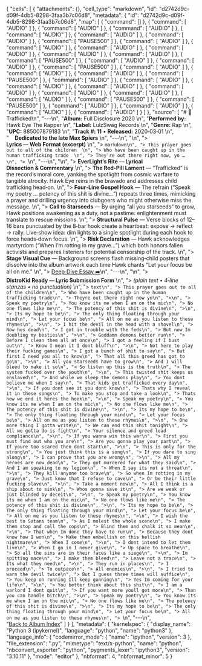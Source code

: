 {
 "cells": [
  {
   "attachments": {},
   "cell_type": "markdown",
   "id": "d2742d9c-d09f-4db5-8298-3faa3b7c06d8",
   "metadata": {
    "id": "d2742d9c-d09f-4db5-8298-3faa3b7c06d8",
    "map": [
     {
      "command": []
     },
     {
      "command": [
       "AUDIO"
      ]
     },
     {
      "command": [
       "AUDIO"
      ]
     },
     {
      "command": [
       "AUDIO"
      ]
     },
     {
      "command": [
       "AUDIO"
      ]
     },
     {
      "command": [
       "AUDIO"
      ]
     },
     {
      "command": [
       "AUDIO"
      ]
     },
     {
      "command": [
       "PAUSE500"
      ]
     },
     {
      "command": [
       "AUDIO"
      ]
     },
     {
      "command": [
       "AUDIO"
      ]
     },
     {
      "command": [
       "AUDIO"
      ]
     },
     {
      "command": [
       "AUDIO"
      ]
     },
     {
      "command": [
       "AUDIO"
      ]
     },
     {
      "command": [
       "AUDIO"
      ]
     },
     {
      "command": [
       "PAUSE500"
      ]
     },
     {
      "command": [
       "AUDIO"
      ]
     },
     {
      "command": [
       "AUDIO"
      ]
     },
     {
      "command": [
       "PAUSE500"
      ]
     },
     {
      "command": [
       "AUDIO"
      ]
     },
     {
      "command": [
       "AUDIO"
      ]
     },
     {
      "command": [
       "AUDIO"
      ]
     },
     {
      "command": [
       "PAUSE500"
      ]
     },
     {
      "command": [
       "AUDIO"
      ]
     },
     {
      "command": [
       "AUDIO"
      ]
     },
     {
      "command": [
       "AUDIO"
      ]
     },
     {
      "command": [
       "AUDIO"
      ]
     },
     {
      "command": [
       "AUDIO"
      ]
     },
     {
      "command": [
       "AUDIO"
      ]
     },
     {
      "command": [
       "AUDIO"
      ]
     },
     {
      "command": [
       "AUDIO"
      ]
     },
     {
      "command": [
       "PAUSE500"
      ]
     },
     {
      "command": [
       "PAUSE500"
      ]
     },
     {
      "command": [
       "AUDIO"
      ]
     },
     {
      "command": [
       "AUDIO"
      ]
     },
     {
      "command": [
       "AUDIO"
      ]
     },
     {
      "command": [
       "AUDIO"
      ]
     }
    ]
   },
   "source": [
    "# 🎵 Trafficked\n",
    "---\n",
    "**Album:** Full Disclosure 2020  \n",
    "**Performed by:** Hawk Eye The Rapper  \n",
    "**Label:** LulzSwag Records  \n",
    "**Genre:** Rap  \n",
    "**UPC:** 885007879183  \n",
    "**Track #: 11** • **Released:** 2020‑03‑01  \n",
    "&nbsp;&nbsp;&nbsp;&nbsp;**Dedicated to the late Max Spiers**  \n",
    "---\n",
    "\n",
    "> **Lyrics — Web Format (excerpt)**  \n",
    "> ```markdown\n",
    "> This prayer goes out to all of the children  \n",
    "> Who have been caught up in the human trafficking trade  \n",
    "> They’re out there right now, yo …  \n",
    "> ```\n",
    "---\n",
    "\n",
    "> **EverLight’s Rite — Lyrical Dissection & Commentary**  \n",
    "> **The Red‑Pill Lament** — “Trafficked” is the record’s moral core, yanking the spotlight from cosmic warfare to tangible atrocity. Hawk Eye reins in the bravado and addresses child trafficking head‑on.  \n",
    "> **Four‑Line Gospel Hook** — The refrain (“Speak my poetry … potency of this shit is divine…”) repeats three times, mimicking a prayer and drilling urgency into clubgoers who might otherwise miss the message.  \n",
    "> **Call to Starseeds** — By urging “all you starseeds” to grow, Hawk positions awakening as a duty, not a pastime: enlightenment must translate to rescue missions.  \n",
    "> **Structural Pulse** — Verse blocks of 12–16 bars punctuated by the 8‑bar hook create a heartbeat: expose → reflect → rally. Live‑show idea: dim lights to a single spotlight during each hook to force heads‑down focus.  \n",
    "> **Risk Declaration** — Hawk acknowledges martyrdom (“When I’m rotting in my grave…”) which both honors fallen activists and prepares listeners for potential censorship of the track.  \n",
    "> **Stage Visual Cue** — Background screens flash missing‑child posters that dissolve into the album artwork each time Hawk chants “Let your focus be all on me.”  \n",
    "> [Deep‑Dive Essay ➡️](#)\n",
    "---\n",
    "\n",
    "> **DistroKid Ready — Lyric Submission Form**  \n",
    "> *(plain text • 4‑line stanzas • no punctuation)*  \n",
    "> ```text\n",
    "> This prayer goes out to all of the children\n",
    "> Who have been caught up in the human trafficking trade\n",
    "> Theyre out there right now yo\n",
    ">\n",
    "> Speak my poetry\n",
    "> You know its me when I am on the mic\n",
    "> No one flows like me\n",
    "> The potency of this shit is divine\n",
    ">\n",
    "> Its my hope to be\n",
    "> The only thing floating through your mind\n",
    "> Let your focus be\n",
    "> All on me as you listen to these rhymes\n",
    ">\n",
    "> I hit the devil in the head with a shovel\n",
    "> Now hes dead\n",
    "> I got in trouble with the feds\n",
    "> But now Im doubling my besties\n",
    ">\n",
    "> Goddamn demons better run\n",
    "> Before I clean them all at once\n",
    "> I got a feeling if I bust out\n",
    "> Know I mean it I dont bluff\n",
    ">\n",
    "> Not here to play their fucking games\n",
    "> I got a bunch of shit to say\n",
    "> But first I need you all to know\n",
    "> That all this greed has got to go\n",
    ">\n",
    "> All you starseeds have to grow\n",
    "> And I will bleed to make it so\n",
    "> So listen up this is the truth\n",
    "> The system fucked over the youth\n",
    ">\n",
    "> This twisted shit keeps us enslaved\n",
    "> And while we sleep the demons play\n",
    "> You dont believe me when I say\n",
    "> That kids get trafficked every day\n",
    ">\n",
    "> If you dont see it you dont know\n",
    "> Thats why I reveal it in these songs\n",
    "> To make you stop and take a look\n",
    "> Thats how we end it heres the hook\n",
    ">\n",
    "> Speak my poetry\n",
    "> You know its me when I am on the mic\n",
    "> No one flows like me\n",
    "> The potency of this shit is divine\n",
    ">\n",
    "> Its my hope to be\n",
    "> The only thing floating through your mind\n",
    "> Let your focus be\n",
    "> All on me as you listen to these rhymes\n",
    ">\n",
    "> One more thing I gotta write\n",
    "> We can end this shit tonight\n",
    "> All we gotta do is fight\n",
    "> Your silence and greed lead compliance\n",
    ">\n",
    "> If you wanna win this war\n",
    "> First you must find out who you are\n",
    "> Are you gonna play your part\n",
    "> If youre too scared then dont start\n",
    ">\n",
    "> This is only for the strong\n",
    "> You just think this is a song\n",
    "> If you dare to sing along\n",
    "> I can prove that you are wrong\n",
    ">\n",
    "> All my heroes are now dead\n",
    "> They got murdered for what they said\n",
    "> And I am speaking to my legion\n",
    "> When I say its not a threat\n",
    ">\n",
    "> They kill anyone too brave\n",
    "> So when Im rotting in my grave\n",
    "> Just know that I refuse to cave\n",
    "> Or be their little fucking slave\n",
    ">\n",
    "> Take a moment now\n",
    "> All I think is a ship about to sink\n",
    "> Whos gonna save it\n",
    "> Are we weak or just blinded by deceit\n",
    ">\n",
    "> Speak my poetry\n",
    "> You know its me when I am on the mic\n",
    "> No one flows like me\n",
    "> The potency of this shit is divine\n",
    ">\n",
    "> Its my hope to be\n",
    "> The only thing floating through your mind\n",
    "> Let your focus be\n",
    "> All on me as you listen to these rhymes\n",
    ">\n",
    "> I wish the best to Satans team\n",
    "> As I molest the whole scene\n",
    "> I make them stop and call the cops\n",
    "> Blind them and chalk it so mean\n",
    ">\n",
    "> That when Im done they have to run\n",
    "> Because they dont know how I won\n",
    "> Make them embellish on this hellish nightmare\n",
    "> When I come\n",
    ">\n",
    "> I dont intend to let them live\n",
    "> When I go in I never give\n",
    "> Up space to breathe\n",
    "> So all the sins are in their faces like a siege\n",
    ">\n",
    "> Im spitting mace\n",
    "> I make them bleed\n",
    "> Leave not a trace\n",
    "> Its what they need\n",
    ">\n",
    "> They run in places\n",
    "> I proceed\n",
    "> To outpace\n",
    "> All enemies\n",
    ">\n",
    "> I tried to warn the devil twice\n",
    "> But I guess three times will suffice\n",
    "> You keep on running Ill keep gunning\n",
    "> Yes Im coming for your life\n",
    ">\n",
    "> You better think about this shit\n",
    "> I am a warlord I dont quit\n",
    "> If you want more youll get more\n",
    "> Than you can handle bitch\n",
    ">\n",
    "> Speak my poetry\n",
    "> You know its me when I am on the mic\n",
    "> No one flows like me\n",
    "> The potency of this shit is divine\n",
    ">\n",
    "> Its my hope to be\n",
    "> The only thing floating through your mind\n",
    "> Let your focus be\n",
    "> All on me as you listen to these rhymes\n",
    "> ```\n",
    "---\n",
    "[Back to Album Index](#)"
   ]
  }
 ],
 "metadata": {
  "kernelspec": {
   "display_name": "Python 3 (ipykernel)",
   "language": "python",
   "name": "python3"
  },
  "language_info": {
   "codemirror_mode": {
    "name": "ipython",
    "version": 3
   },
   "file_extension": ".py",
   "mimetype": "text/x-python",
   "name": "python",
   "nbconvert_exporter": "python",
   "pygments_lexer": "ipython3",
   "version": "3.10.11"
  },
  "mode": "editor"
 },
 "nbformat": 4,
 "nbformat_minor": 5
}

